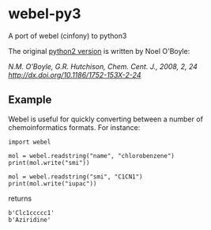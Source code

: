 # webel-py3
A port of webel (cinfony) to python3

The original [python2 version](https://github.com/cinfony/cinfony) is written by Noel O'Boyle:

_N.M. O'Boyle, G.R. Hutchison, Chem. Cent. J., 2008, 2, 24 http://dx.doi.org/10.1186/1752-153X-2-24_

## Example

Webel is useful for quickly converting between a number of chemoinformatics formats. For instance:

	import webel

	mol = webel.readstring("name", "chlorobenzene")
	print(mol.write("smi"))

	mol = webel.readstring("smi", "C1CN1")
	print(mol.write("iupac"))

returns

    b'Clc1ccccc1'
    b'Aziridine'




